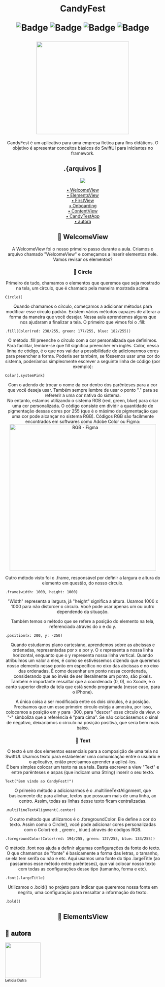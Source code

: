 <h1 align="center"> CandyFest <br /> 
  
![Badge](https://img.shields.io/badge/code-WELCOME-EEB1B6?style=for-the-badge&logo=) ![Badge](https://img.shields.io/badge/status-COMPLETE-EEB1B6?style=for-the-badge&logo=) ![Badge](https://img.shields.io/badge/README-INPROGRESS-EEB1B6?style=for-the-badge&logo=) ![Badge](https://img.shields.io/badge/language-PTBR-EEB1B6?style=for-the-badge&logo=) 
  
<img src= "https://user-images.githubusercontent.com/101335613/197846390-f739dcb2-e154-46a1-b626-97d88e8f5f95.png" width="300">
</h1>
<p align=center>
CandyFest é um aplicativo para uma empresa fíctica para fins didáticos. O objetivo é apresentar conceitos básicos do SwiftUI para iniciantes no framework. 
</p>

<h2 align="center">
 .{arquivos 📌
 </h2>
 
<p align="center">
<img src="https://user-images.githubusercontent.com/101335613/198031358-ab7303f1-9cee-4e26-a0dc-6b4378ad4596.png">
 
<p align="center">
 <a href="#welc">• WelcomeView</a> <br />
 <a href="#elem">• ElementsView</a> <br />
 <a href="#dicas">• FirstView</a> <br /> 
 <a href="#api">• Onboarding</a> <br />
 <a href="#stack">• ContentView</a> <br />
 <a href="#stack">• CandyTestApp</a> <br />
 <a href="#autora">• autora</a> <br />
</p> 

<h2 id="welc" align="center">
🍰 WelcomeView
</h2>

<p align="center">
  A WelcomeView foi o nosso primeiro passo durante a aula. Criamos o arquivo chamado "WelcomeView" e começamos a inserir elementos nele. Vamos revisar os elementos?
</p>

<h3 align="center">
  🧁 Circle
</h3>

<p align="center">
  Primeiro de tudo, chamamos o elementos que queremos que seja mostrado na tela, um círculo, que é chamado pela maneira mostrada acima. <br />

  ``Circle()``
  
  </p>
  
<p align="center">
  Quando chamamos o círculo, começamos a adicionar métodos para modificar esse círculo padrão. Existem vários métodos capazes de alterar a forma da maneira que você desejar. Nessa aula aprendemos alguns que nos ajudaram a finalizar a tela. O primeiro que vimos foi o .fill:
</p>

``.fill(Color(red: 238/255, green: 177/255, blue: 182/255))``

<p align="center">
  O método .fill preenche o círculo com a cor personalizada que definimos. Para facilitar, lembre-se que fill significa preencher em inglês. Color, nessa linha de código, é o que nos vai dar a possibilidade de adicionarmos cores para preencher a forma. Poderia ser também, se fôssemos usar uma cor do sistema, poderíamos simplesmente escrever a seguinte linha de código (por exemplo):
  
  ``Color(.systemPink)``
</p>

<p align="center">
  Com o adendo de trocar o nome da cor dentro dos parênteses para a cor que você deseja usar. Também sempre lembre de usar o ponto "." para se refererir a uma cor nativa do sistema. <br />
  No entanto, estamos utilizando o sistema RGB (red, green, blue) para criar uma cor personalizada. O código consiste em dividir a quantidade de pigmentação dessas cores por 255 (que é o máximo de pigmentação que uma cor pode alcançar no sistema RGB). Códigos RGB são facilmente encontrados em softwares como Adobe Color ou Figma: <br />
  <img width="475" alt="RGB - Figma" src="https://user-images.githubusercontent.com/101335613/198355466-100b4728-7448-4f94-838d-44a0f5a0eacf.png">
  
</p>
<p align="center">
  Outro método visto foi o .frame, responsável por definir a largura e altura do elemento em questão, do nosso círculo.
  
  ``.frame(width: 1000, height: 1000)``
</p>

<p align="center">
  "Width" representa a largura, já "height" significa a altura. Usamos 1000 x 1000 para não distorcer o círculo. Você pode usar apenas um ou outro dependendo da situação.
</p>

<p align="center">
  Também temos o método que se refere a posição do elemento na tela, referenciado através do x e do y.
  
  ``.position(x: 200, y: -250)``
</p>

<p align="center">
  Quando estudamos plano cartesiano, aprendemos sobre as abcissas e ordenadas, representadas por x e por y. O x representa a nossa linha horizontal, enquanto que o y representa nossa linha vertical. Quando atribuímos um valor a eles, é como se estivéssemos dizendo que queremos nosso elemento nesse ponto em específico no eixo das abcissas e no eixo das ordenadas. É como desenhar um ponto nessa coordenada, considerando que ao invés de ser literalmente um ponto, são pixels. <br />
  Também é importante ressaltar que a coordenada (0, 0), no Xcode, é o canto superior direito da tela que está sendo programada (nesse caso, para o iPhone).
</p>

<p align="center">
  A única coisa a ser modificada entre os dois círculos, é a posição. Precisamos que um esse primeiro círculo esteja a amostra, por isso, colocamos a posição em y para -300, para "descer" esse círculo da view. o "-" simboliza que a referência é "para cima". Se não colocássemos o sinal de negativo, deixaríamos o círculo na posição positiva, que seria bem mais baixo.
</p>

<h3 align="center">
  🧁 Text
</h3>

<p align="center">
  O texto é um dos elementos essenciais para a composição de uma tela no SwiftUI. Usamos texto para estabelecer uma comunicação entre o usuário e o aplicativo, então precisamos aprender a aplicá-los. <br />
  É bem simples colocar um texto na sua tela. Basta escrever a view "Text" e entre parênteses e aspas (que indicam uma String) inserir o seu texto.
  
  ``Text("Bem vindo ao CandyFest!")``
</p>

<p align="center">
  O primeiro método a adicionarmos é o .multilineTextAlignment, que basicamente diz para alinhar, textos que possuam mais de uma linha, ao centro. Assim, todas as linhas desse texto ficam centralizadas.
  
  ``.multilineTextAlignment(.center)``
</p>

<p align="center">
  O outro método que utilizamos é o .foregroundColor. Ele define a cor do texto. Assim como o Circle(), você pode adicionar cores personalizadas com o Color(red: , green: , blue:) através de códigos RGB. 
  
  ``.foregroundColor(Color(red: 194/255, green: 127/255, blue: 133/255))``
</p>

<p align="center">
  O método .font nos ajuda a definir algumas configurações da fonte do texto. O que chamamos de "fonte" é basicamente a forma das letras, o tamanho, se ela tem serifa ou não e etc. Aqui usamos uma fonte do tipo .largeTitle (ao passarmos esse método entre parênteses), que vai colocar nosso texto com todas as configurações desse tipo (tamanho, forma e etc). 
  
  ``.font(.largeTitle)``
</p>

<p align="center">
  Utilizamos o .bold() no projeto para indicar que queremos nossa fonte em negrito, uma configuração para ressaltar a informação do texto.
  
  ``.bold()``
</p>

<h2 id="elem" align="center">
🍰 ElementsView
</h2>

<p align="center">
  
</p>

<p align="center">
</p>

<p align="center">
</p>

<p align="center">
</p>

<h2 id="autora">
🍬 𝐚𝐮𝐭𝐨𝐫𝐚
</h2>


[<img src="https://avatars.githubusercontent.com/u/101335613?s=400&u=208cc7f426ab58ecedbd8c8c489afd1788361798&v=4" width=115><br><sub>Letícia Dutra</sub>](https://github.com/leticiadutra22-23)
  
